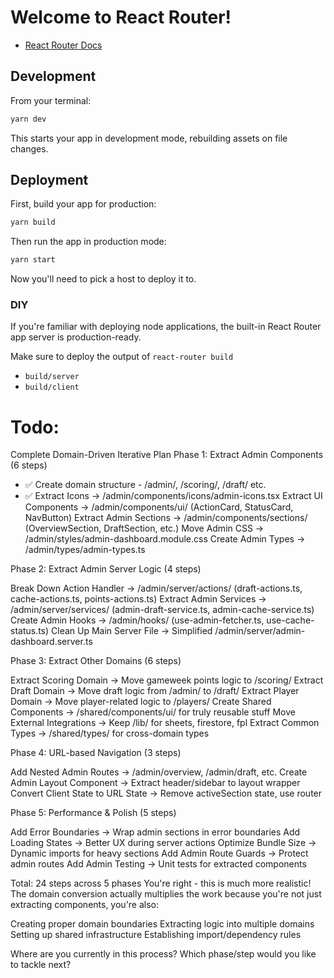 # Welcome to React Router!

- [React Router Docs](https://reactrouter.com/home)

## Development

From your terminal:

```sh
yarn dev
```

This starts your app in development mode, rebuilding assets on file changes.

## Deployment

First, build your app for production:

```sh
yarn build
```

Then run the app in production mode:

```sh
yarn start
```

Now you'll need to pick a host to deploy it to.

### DIY

If you're familiar with deploying node applications, the built-in React Router app server is production-ready.

Make sure to deploy the output of `react-router build`

- `build/server`
- `build/client`

# Todo:

Complete Domain-Driven Iterative Plan
Phase 1: Extract Admin Components (6 steps)

- ✅ Create domain structure - /admin/, /scoring/, /draft/ etc.
- ✅ Extract Icons → /admin/components/icons/admin-icons.tsx
Extract UI Components → /admin/components/ui/ (ActionCard, StatusCard, NavButton)
Extract Admin Sections → /admin/components/sections/ (OverviewSection, DraftSection, etc.)
Move Admin CSS → /admin/styles/admin-dashboard.module.css
Create Admin Types → /admin/types/admin-types.ts

Phase 2: Extract Admin Server Logic (4 steps)

Break Down Action Handler → /admin/server/actions/ (draft-actions.ts, cache-actions.ts, points-actions.ts)
Extract Admin Services → /admin/server/services/ (admin-draft-service.ts, admin-cache-service.ts)
Create Admin Hooks → /admin/hooks/ (use-admin-fetcher.ts, use-cache-status.ts)
Clean Up Main Server File → Simplified /admin/server/admin-dashboard.server.ts

Phase 3: Extract Other Domains (6 steps)

Extract Scoring Domain → Move gameweek points logic to /scoring/
Extract Draft Domain → Move draft logic from /admin/ to /draft/
Extract Player Domain → Move player-related logic to /players/
Create Shared Components → /shared/components/ui/ for truly reusable stuff
Move External Integrations → Keep /lib/ for sheets, firestore, fpl
Extract Common Types → /shared/types/ for cross-domain types

Phase 4: URL-based Navigation (3 steps)

Add Nested Admin Routes → /admin/overview, /admin/draft, etc.
Create Admin Layout Component → Extract header/sidebar to layout wrapper
Convert Client State to URL State → Remove activeSection state, use router

Phase 5: Performance & Polish (5 steps)

Add Error Boundaries → Wrap admin sections in error boundaries
Add Loading States → Better UX during server actions
Optimize Bundle Size → Dynamic imports for heavy sections
Add Admin Route Guards → Protect admin routes
Add Admin Testing → Unit tests for extracted components

Total: 24 steps across 5 phases
You're right - this is much more realistic! The domain conversion actually multiplies the work because you're not just extracting components, you're also:

Creating proper domain boundaries
Extracting logic into multiple domains
Setting up shared infrastructure
Establishing import/dependency rules

Where are you currently in this process? Which phase/step would you like to tackle next?
